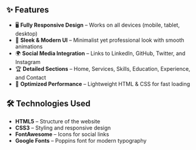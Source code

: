 ## ✨ Features
- 🖥️ **Fully Responsive Design** – Works on all devices (mobile, tablet, desktop)
- 🎨 **Sleek & Modern UI** – Minimalist yet professional look with smooth animations
- 🌍 **Social Media Integration** – Links to LinkedIn, GitHub, Twitter, and Instagram
- 🏆 **Detailed Sections** – Home, Services, Skills, Education, Experience, and Contact
- 🚀 **Optimized Performance** – Lightweight HTML & CSS for fast loading

## 🛠️ Technologies Used
- **HTML5** – Structure of the website
- **CSS3** – Styling and responsive design
- **FontAwesome** – Icons for social links
- **Google Fonts** – Poppins font for modern typography
